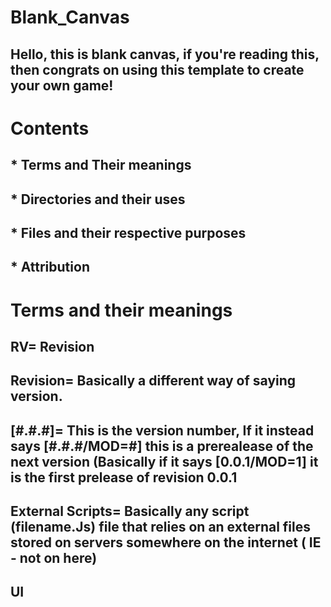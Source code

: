 # Blank_Canvas

## Hello, this is blank canvas, if you're reading this, then congrats on using this template to create your own game!

# Contents

## * Terms and Their meanings

## * Directories and their uses

## * Files and their respective purposes

## * Attribution








# Terms and their meanings

## RV= Revision

## Revision= Basically a different way of saying version.

## [#.#.#]= This is the version number, If it instead says [#.#.#/MOD=#] this is a prerealease of the next version (Basically if it says [0.0.1/MOD=1] it is the first prelease of revision 0.0.1

## External Scripts= Basically any script (filename.Js) file that relies on an external files stored on servers somewhere on the internet ( IE - not on here)

## UI
